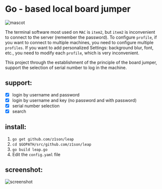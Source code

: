 # Go - based local board jumper

![mascot](mascot.png)

The terminal software most used on `MAC` is `item2`, but `item2` is inconvenient to connect to the server (remember the password). To configure `profile`, if you want to connect to multiple machines, you need to configure multiple `profiles`. If you want to add personalized Settings: background blur, font, etc., you need to modify each `profile`, which is very inconvenient.

This project through the establishment of the principle of the board jumper, support the selection of serial number to log in the machine.

## support:
- [x] login by username and password
- [x] login by username and key (no password and with password)
- [x] serial number selection
- [x] search

## install:

1. `go get github.com/z1son/leap`
2. `cd $GOPATH/src/github.com/z1son/leap`
3. `go build leap.go`
4. Edit the `config.yaml` file

## screenshot:

![screenshot](screenshot.png)
